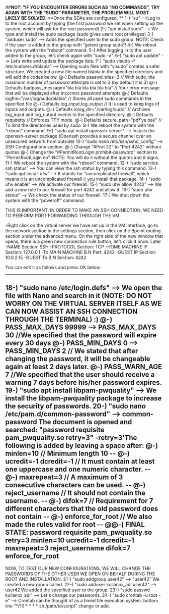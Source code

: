 ##****NOT: "IF YOU ENCOUNTER ERRORS SUCH AS “NO COMMANDS”, TRY AGAIN WITH THE “SUDO” PARAMETER, THE PROBLEM WILL MOST LIKELY BE SOLVED.****
**Once the SDAs are configured,
**
1-) “su” -->Log in to the root account by typing (the first password we set when setting up the system, which will ask for the root password)
2-) “apt install sudo” --> We type and install the sudo package (sudo gives users root privileges)
3-) “adduser <user> sudo” --> Adds the specified user to the sudo group. NOTE: Check if the user is added to the group with “getent group sudo”!
4-) We reboot the system with the “reboot” command.
5-) After logging in to the user added to the group, let’s check again with “sudo -v”.
6-) “sudo apt update” --> Let’s write and update the package lists.
7-) “sudo visudo -f /etc/sudoers.d/blabla” --> Opening sudo files with “visudo” creates a safer structure. We created a new file named blabla in the specified directory and will add the codes below.
@-) Defaults passwd_tries=3 // With sudo, the maximum number of password attempts is set to 3 (by default it is 3)
@-) Defaults badpass_message="bla bla bla bla bla bla" // Your error message that will be displayed after incorrect password attempts
@-) Defaults logfile="/var/log/sudo/blabla" // Stores all used sudo commands in the specified file
@-) Defaults log_input,log_output // It is used to keep logs of inputs and outputs.
@-) Defaults iolog_dir="/var/log/sudo" // Archives log_input and log_output events to the specified directory.
@-) Defaults requiretty // Enforces TTY mode.
@-) Defaults secure_path="pdf'ye bak" // To limit the directories used by sudo.
8-) We reboot the system with the “reboot” command.
9-) “sudo apt install openssh-server” --> Installs the openssh-server package (Openssh provides a secure channel over an unsecured network from outside)
10-) “sudo nano /etc/ssh/sshd_config” --> SSH Configurations section.
@-) Change “#Port 22” to “Port 4242” without quotes
@-) Change the “#PermitRootLogin prohibit-password” section to “PermitRootLogin no”. NOTE: You will do it without the quotes and # signs.
11-) We reboot the system with the “reboot” command.
12-) “sudo service ssh status” --> You can view the ssh status by typing this command.
13-) “sudo apt install ufw” --> It stands for “uncomplicated firewall”, which means it is an uncomplicated firewall (: you install that package.
14-) “sudo ufw enable” --> We activate our firewall.
15-) “sudo ufw allow 4242” --> We add a new rule to our firewall for port 4242 and allow it.
16-) “sudo ufw status” --> We check the status of our firewall.
17-) We shut down the system with the “poweroff” command.

THIS IS IMPORTANT: IN ORDER TO MAKE AN SSH CONNECTION, WE NEED TO PERFORM PORT FORWARDING THROUGH THE VM.

-Right click on the virtual server we have set up in the VM interface, go to the network section in the settings section, then click on the Bpoint routing section under the advanced menu.
On the right side of the new window that opens, there is a green new connection rule button, let’s click it once. Later
-NAME Section: SSH
-PROTOCOL Section: TCP
-HOME MACHINE IP Section: 127.0.0.1
-To MAIN MACHINE B.N Part: 4242
-GUEST IP Section: 10.0.2.15
-GUEST To B.N Section: 4242

You can edit it as follows and press OK below.

--------------------------------------------------------------------------------------------------------------------------------

18-) "sudo nano /etc/login.defs"			--> We open the file with Nano and search in it (NOTE: DO NOT WORRY ON THE VIRTUAL SERVER ITSELF AS WE CAN NOW ASSIST AN SSH CONNECTION THROUGH THE TERMINAL) :)
	@-) PASS_MAX_DAYS	99999 --> PASS_MAX_DAYS 30 //We specified that the password will expire every 30 days
	@-) PASS_MIN_DAYS	0 --> PASS_MIN_DAYS	2 // We stated that after changing the password, it will be changeable again at least 2 days later.
	@-) PASS_WARN_AGE   7 //We specified that the user should receive a warning 7 days before his/her password expires.
19-) "sudo apt install libpam-pwquality"	--> We install the libpam-pwquality package to increase the security of passwords.
20-) "sudo nano /etc/pam.d/common-password"	--> common-password The document is opened and searched: "password		requisite						pam_pwquality.so retry=3"
	-retry=3'The following is added by leaving a space after:
		@-) minlen=10					// Minimum length 10
		--
		@-) ucredit=-1 dcredit=-1		// It must contain at least one uppercase and one numeric character.
		--
		@-) maxrepeat=3					// A maximum of 3 consecutive characters can be used.
		--
		@-) reject_username				// It should not contain the username.
		--
		@-) difok=7						// Requirement for 7 different characters that the old password does not contain
		--
		@-) enforce_for_root			// We also made the rules valid for root
		--
		@@-) FINAL STATE: password		requisite						pam_pwquality.so retry=3 minlen=10 ucredit=-1 dcredit=-1 maxrepeat=3 reject_username difok=7 enforce_for_root
-------------
NOW, TO TEST OUR NEW CONFIGURATIONS, WE WILL CHANGE THE PASSWORDS OF THE OTHER USER WE OPEN ON BEHALF DURING THE ROOT AND INSTALLATION.
21-) "sudo addgroup user42"					--> "user42" We created a new group called.
22-) "sudo adduser kullanıcı_adı user42"	--> user42 We added the specified user to the group.
23-) "sudo passwd kullanıcı_adı"			--> Let's change our passwords.
24-) "sudo crontab -u root -e"				--> Crontab can be thought of as a timed file execution system. bottom line "*/10 * * * * sh /path/to/script" change or add.


